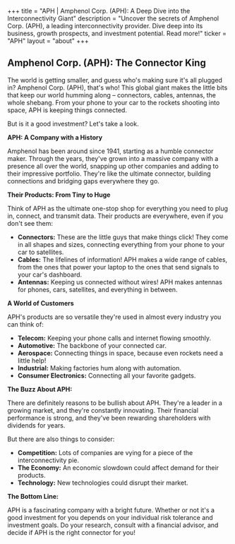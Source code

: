 +++
title = "APH |  Amphenol Corp. (APH): A Deep Dive into the Interconnectivity Giant"
description = "Uncover the secrets of Amphenol Corp. (APH), a leading interconnectivity provider. Dive deep into its business, growth prospects, and investment potential. Read more!"
ticker = "APH"
layout = "about"
+++

        


##  Amphenol Corp. (APH): The Connector King

The world is getting smaller, and guess who's making sure it's all plugged in? Amphenol Corp. (APH), that's who! This global giant makes the little bits that keep our world humming along – connectors, cables, antennas, the whole shebang. From your phone to your car to the rockets shooting into space, APH is keeping things connected. 

But is it a good investment? Let's take a look.

**APH: A Company with a History**

Amphenol has been around since 1941, starting as a humble connector maker. Through the years, they've grown into a massive company with a presence all over the world, snapping up other companies and adding to their impressive portfolio. They're like the ultimate connector, building connections and bridging gaps everywhere they go.

**Their Products: From Tiny to Huge**

Think of APH as the ultimate one-stop shop for everything you need to plug in, connect, and transmit data.  Their products are everywhere, even if you don't see them:

* **Connectors:**  These are the little guys that make things click!  They come in all shapes and sizes, connecting everything from your phone to your car to satellites. 
* **Cables:**  The lifelines of information! APH makes a wide range of cables, from the ones that power your laptop to the ones that send signals to your car's dashboard. 
* **Antennas:**  Keeping us connected without wires!  APH makes antennas for phones, cars, satellites, and everything in between. 

**A World of Customers**

APH's products are so versatile they're used in almost every industry you can think of:

* **Telecom:**  Keeping your phone calls and internet flowing smoothly. 
* **Automotive:**  The backbone of your connected car.  
* **Aerospace:**  Connecting things in space, because even rockets need a little help!
* **Industrial:**  Making factories hum along with automation. 
* **Consumer Electronics:**  Connecting all your favorite gadgets.

**The Buzz About APH:**

There are definitely reasons to be bullish about APH.  They're a leader in a growing market, and they're constantly innovating.  Their financial performance is strong, and they've been rewarding shareholders with dividends for years.  

But there are also things to consider:

* **Competition:**  Lots of companies are vying for a piece of the interconnectivity pie.
* **The Economy:**  An economic slowdown could affect demand for their products. 
* **Technology:**  New technologies could disrupt their market. 

**The Bottom Line:**

APH is a fascinating company with a bright future.  Whether or not it's a good investment for you depends on your individual risk tolerance and investment goals. Do your research, consult with a financial advisor, and decide if APH is the right connector for you! 

        